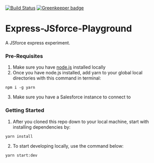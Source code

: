 [![Build Status](https://travis-ci.org/thousight/Express-JSforce-Playground.svg?branch=master)](https://travis-ci.org/thousight/Express-JSforce-Playground) [![Greenkeeper badge](https://badges.greenkeeper.io/thousight/Express-JSforce-Playground.svg)](https://greenkeeper.io/)

# Express-JSforce-Playground

A JSforce express experiment.

### Pre-Requisites

1. Make sure you have [node.js](https://nodejs.org/en/) installed locally
2. Once you have node.js installed, add yarn to your global local directories with this command in terminal:

```
npm i -g yarn
```

3. Make sure you have a Salesforce instance to connect to

### Getting Started

1. After you cloned this repo down to your local machine, start with installing dependencies by:

```
yarn install
```

2. To start developing locally, use the command below:

```
yarn start:dev
```
